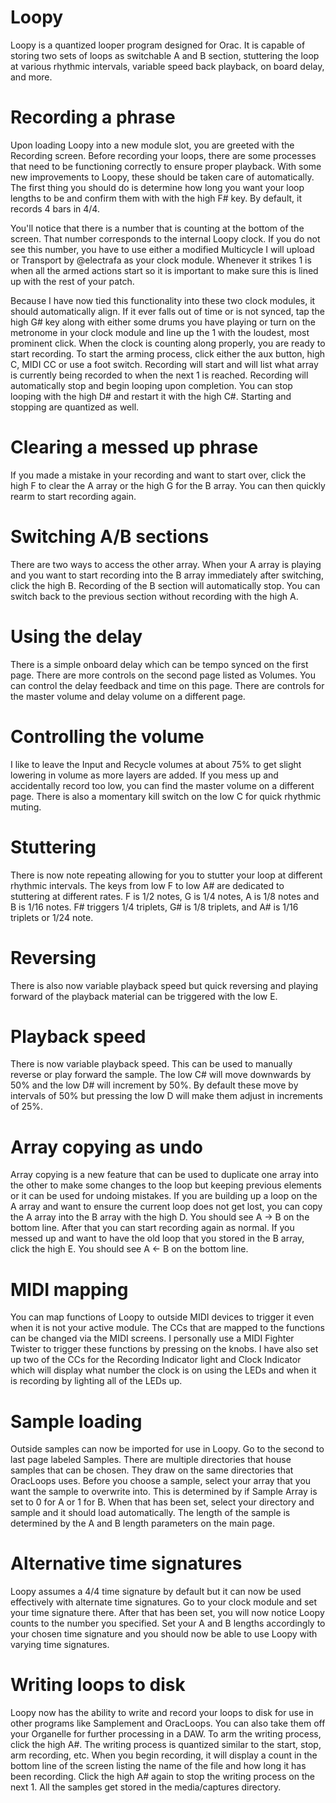 # Loopy
Loopy is a quantized looper program designed for Orac. It is capable of storing two sets of loops as switchable A and B section, stuttering the loop at various rhythmic intervals, variable speed back playback, on board delay, and more.

# Recording a phrase

Upon loading Loopy into a new module slot, you are greeted with the Recording screen. Before recording your loops, there are some processes that need to be functioning correctly to ensure proper playback. With some new improvements to Loopy, these should be taken care of automatically. The first thing you should do is determine how long you want your loop lengths to be and confirm them with with the high F# key. By default, it records 4 bars in 4/4.

You'll notice that there is a number that is counting at the bottom of the screen. That number corresponds to the internal Loopy clock. If you do not see this number, you have to use either a modified Multicycle I will upload or Transport by @electrafa as your clock module. Whenever it strikes 1 is when all the armed actions start so it is important to make sure this is lined up with the rest of your patch.

Because I have now tied this functionality into these two clock modules, it should automatically align. If it ever falls out of time or is not synced, tap the high G# key along with either some drums you have playing or turn on the metronome in your clock module and line up the 1 with the loudest, most prominent click.
When the clock is counting along properly, you are ready to start recording. To start the arming process, click either the aux button, high C, MIDI CC or use a foot switch. Recording will start and will list what array is currently being recorded to when the next 1 is reached. Recording will automatically stop and begin looping upon completion. You can stop looping with the high D# and restart it with the high C#. Starting and stopping are quantized as well.

# Clearing a messed up phrase

If you made a mistake in your recording and want to start over, click the high F to clear the A array or the high G for the B array. You can then quickly rearm to start recording again.

# Switching A/B sections

There are two ways to access the other array. When your A array is playing and you want to start recording into the B array immediately after switching, click the high B. Recording of the B section will automatically stop. You can switch back to the previous  section without recording with the high A.

# Using the delay

There is a simple onboard delay which can be tempo synced on the first page. There are more controls on the second page listed as Volumes. You can control the delay feedback and time on this page. There are controls for the master volume and delay volume on a different page.

# Controlling the volume

I like to leave the Input and Recycle volumes at about 75% to get slight lowering in volume as more layers are added. If you mess up and accidentally record too low, you can find the master volume on a different page. There is also a momentary kill switch on the low C for quick rhythmic muting.

# Stuttering

There is now note repeating allowing for you to stutter your loop at different rhythmic intervals. The keys from low F to low A# are dedicated to stuttering at different rates. F is 1/2 notes, G is 1/4 notes, A is 1/8 notes and B is 1/16 notes. F# triggers 1/4 triplets, G# is 1/8 triplets, and A# is 1/16 triplets or 1/24 note.

# Reversing

There is also now variable playback speed but quick reversing and playing forward of the playback material can be triggered with the low E.

# Playback speed

There is now variable playback speed. This can be used to manually reverse or play forward the sample. The low C# will move downwards by 50% and the low D# will increment by 50%. By default these move by intervals of 50% but pressing the low D will make them adjust in increments of 25%.

# Array copying as undo

Array copying is a new feature that can be used to duplicate one array into the other to make some changes to the loop but keeping previous elements or it can be used for undoing mistakes. If you are building up a loop on the A array and want to ensure the current loop does not get lost, you can copy the A array into the B array with the high D. You should see A -> B on the bottom line. After that you can start recording again as normal. If you messed up and want to have the old loop that you stored in the B array, click the high E. You should see A <- B on the bottom line.

# MIDI mapping

You can map functions of Loopy to outside MIDI devices to trigger it even when it is not your active module. The CCs that are mapped to the functions can be changed via the MIDI screens. I personally use a MIDI Fighter Twister to trigger these functions by pressing on the knobs. I have also set up two of the CCs for the Recording Indicator light and Clock Indicator which will display what number the clock is on using the LEDs and when it is recording by lighting all of the LEDs up.

# Sample loading

Outside samples can now be imported for use in Loopy. Go to the second to last page labeled Samples. There are multiple directories that house samples that can be chosen. They draw on the same directories that OracLoops uses. Before you choose a sample, select your array that you want the sample to overwrite into. This is determined by if Sample Array is set to 0 for A or 1 for B. When that has been set, select your directory and sample and it should load automatically. The length of the sample is determined by the A and B length parameters on the main page.

# Alternative time signatures

Loopy assumes a 4/4 time signature by default but it can now be used effectively with alternate time signatures. Go to your clock module and set your time signature there. After that has been set, you will now notice Loopy counts to the number you specified. Set your A and B lengths accordingly to your chosen time signature and you should now be able to use Loopy with varying time signatures.

# Writing loops to disk

Loopy now has the ability to write and record your loops to disk for use in other programs like Samplement and OracLoops. You can also take them off your Organelle for further processing in a DAW. To arm the writing process, click the high A#. The writing process is quantized similar to the start, stop, arm recording, etc. When you begin recording, it will display a count in the bottom line of the screen listing the name of the file and how long it has been recording. Click the high A# again to stop the writing process on the next 1. All the samples get stored in the media/captures directory.
